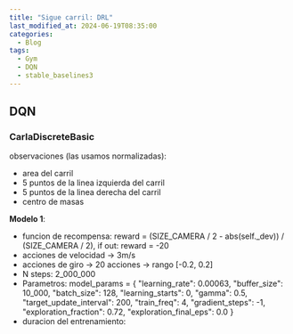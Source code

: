 ```yaml
---
title: "Sigue carril: DRL"
last_modified_at: 2024-06-19T08:35:00
categories:
  - Blog
tags:
  - Gym
  - DQN
  - stable_baselines3
---
```


## DQN

### CarlaDiscreteBasic
observaciones (las usamos normalizadas):
- area del carril
- 5 puntos de la linea izquierda del carril
- 5 puntos de la linea derecha del carril
- centro de masas

**Modelo 1**:
- funcion de recompensa: reward = (SIZE_CAMERA / 2 - abs(self._dev)) / (SIZE_CAMERA / 2), if out: reward = -20
- acciones de velocidad -> 3m/s
- acciones de giro -> 20 acciones -> rango [-0.2, 0.2]
- N steps: 2_000_000
- Parametros:
    model_params = {
        "learning_rate": 0.00063,
        "buffer_size": 10_000, 
        "batch_size": 128,
        "learning_starts": 0,
        "gamma": 0.5, 
        "target_update_interval": 200,
        "train_freq": 4, 
        "gradient_steps": -1,
        "exploration_fraction": 0.72, 
        "exploration_final_eps": 0.0
    }
- duracion del entrenamiento: 
